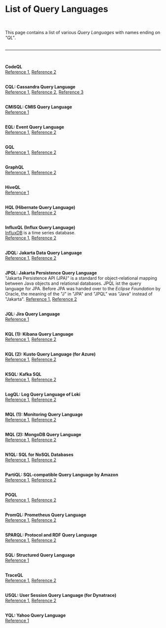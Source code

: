 # List of Query Languages #

<br>

This page contains a list of various *Query Languages* with names ending on *"QL"*.
<br><br>

----

<br>

**CodeQL**<br>
[Reference 1](https://codeql.github.com/),
[Reference 2](https://learn.microsoft.com/en-us/training/modules/code-scanning-with-github-codeql/2-what-is-codeql)
<br><br>


**CQL: Cassandra Query Language**<br>
[Reference 1](http://cassandra.apache.org/doc/4.0/cql/),
[Reference 2](https://docs.datastax.com/en/cql/3.1/cql/cql_intro_c.html),
[Reference 3](https://www.oreilly.com/library/view/cassandra-the-definitive/9781098115159/)
<br><br>


**CMISQL: CMIS Query Language**<br>
[Reference 1](http://www.oldschooltechie.com/blog/2009/11/23/cmis-query-language)
<br><br>


**EQL: Event Query Language**<br>
[Reference 1](https://www.elastic.co/blog/introducing-event-query-language), [Reference 2](https://www.elastic.co/blog/eql-for-the-masses)
<br><br>


**GQL**<br>
[Reference 1](https://gql.today/), [Reference 2](https://www.gqlstandards.org/)
<br><br>


**GraphQL**<br>
[Reference 1](http://graphql.org/learn/), [Reference 2](https://www.lynda.com/JavaScript-tutorials/Learning-GraphQL/574714-2.html)
<br><br>


**HiveQL**<br>
[Reference 1](https://www.tutorialspoint.com/hive/index.htm)
<br><br>


**HQL (Hibernate Query Language)**<br>
[Reference 1](http://docs.jboss.org/hibernate/orm/5.3/userguide/html_single/Hibernate_User_Guide.html#hql),
[Reference 2](https://www.digitalocean.com/community/tutorials/hibernate-query-language-hql-example-tutorial)
<br><br>


**InfluxQL (Influx Query Language)**<br>
[InfluxDB](https://www.influxdata.com/products/influxdb-overview/) is a time series database.<br>
[Reference 1](https://docs.influxdata.com/influxdb/v1.7/query_language/spec/), 
[Reference 2](https://code-examples.net/en/docs/influxdata/influxdb/v1.3/query_language/spec/index)
<br><br>


**JDQL: Jakarta Data Query Language**<br>
[Reference 1](https://jakarta.ee/specifications/data/1.0/apidocs/jakarta.data/jakarta/data/repository/query),
[Reference 2](https://dzone.com/articles/understanding-nosql-databases-with-java)
<br><br>


**JPQL: Jakarta Persistence Query Language**<br>
"Jakarta Persistence API (JPA)" is a standard for object-relational mapping between Java objects and relational databases.
JPQL ist the query language for JPA. 
Before JPA was handed over to the *Eclipse Foundation* by Oracle, the meaning of the "J" in "JPA" and "JPQL" was "Java" instead of "Jakarta".
[Reference 1](https://www.jetbrains.com/help/idea/jakarta-persistence-jpa.html),
[Reference 2](https://blog.payara.fish/getting-started-with-jakarta-ee-9-jakarta-persistence-api-jpa)
<br><br>


**JQL: Jira Query Language**<br>
[Reference 1](https://www.atlassian.com/blog/jira-software/jql-the-most-flexible-way-to-search-jira-14)
<br><br>


**KQL (1): Kibana Query Language**<br>
[Reference 1](https://www.elastic.co/guide/en/kibana/current/kuery-query.html),
[Reference 2](https://medium.com/@musmanqureshi109/mastering-advanced-queries-in-kibana-query-language-kql-unlocking-the-full-potential-of-data-87d6574d5512)
<br><br>


**KQL (2): Kusto Query Language (for Azure)**<br>
[Reference 1](https://learn.microsoft.com/en-us/kusto/query/),
[Reference 2](https://www.pluralsight.com/paths/kusto-query-language-kql)
<br><br>


**KSQL: Kafka SQL**<br>
[Reference 1](https://www.confluent.io/product/ksql/), 
[Reference 2](https://www.zdnet.com/article/ksql-kafka-gets-sql/)
<br><br>


**LogQL: Log Query Language of Loki**<br>
[Reference 1](https://grafana.com/docs/loki/latest/logql/), 
[Reference 2](https://medium.com/grafana-tutorials/logql-in-grafana-loki-ffc822a65f59)
<br><br>


**MQL (1): Monitoring Query Language**<br>
[Reference 1](https://cloud.google.com/monitoring/mql), 
[Reference 2](https://www.infoq.com/news/2021/01/google-cloud-monitoring-mql/)
<br><br>


**MQL (2): MongoDB Query Language**<br>
[Reference 1](https://developer.mongodb.com/how-to/getting-started-atlas-mongodb-query-language-mql/), 
[Reference 2](https://medium.com/@kavya1234/mongodb-query-language-mql-0ce1a07c009b)
<br><br>


**N1QL: SQL for NoSQL Databases**<br>
[Reference 1](https://www.baeldung.com/n1ql-couchbase),
[Reference 2](https://query-tutorial.couchbase.com/tutorial/#1)
<br><br>


**PartiQL: SQL-compatible Query Language by Amazon**<br>
[Reference 1](https://partiql.org/), 
[Reference 2](https://aws.amazon.com/de/blogs/opensource/announcing-partiql-one-query-language-for-all-your-data/)
<br><br>


**PGQL**<br>
[Reference 1](http://pgql-lang.org/), [Reference 2](https://dl.acm.org/citation.cfm?id=2960421)
<br><br>


**PromQL: Prometheus Query Language**<br>
[Reference 1](https://medium.com/@amimahloof/kubernetes-promql-prometheus-cpu-aggregation-walkthrough-2c6fd2f941eb), 
[Reference 2](https://prometheus.io/docs/prometheus/latest/querying/basics/)
<br><br>


**SPARQL: Protocol and RDF Query Language**<br>
[Reference 1](https://www.w3.org/TR/sparql11-overview/),
[Reference 2](https://jena.apache.org/tutorials/sparql.html)
<br><br>


**SQL: Structured Query Language**<br>
[Reference 1](https://www.w3schools.com/sql/sql_intro.asp)
<br><br>


**TraceQL**<br>
[Reference 1](https://www.infoq.com/news/2022/12/grafana-traceql/),
[Reference 2](https://grafana.com/blog/2022/11/30/traceql-a-first-of-its-kind-query-language-to-accelerate-trace-analysis-in-tempo-2.0/)
<br><br>


**USQL: User Session Query Language (for Dynatrace)**<br>
[Reference 1](https://www.dynatrace.com/news/blog/usql-goes-ga-data-driven-decisions-with-powerful-queries-and-advanced-dashboarding/), 
[Reference 2](https://www.dynatrace.com/support/help/how-to-use-dynatrace/real-user-monitoring/how-to-use-real-user-monitoring/cross-application-user-session-analytics/custom-queries-segmentation-and-aggregation-of-session-data/)
<br><br>


**YQL: Yahoo Query Language**<br>
[Reference 1](https://developer.yahoo.com/yql/)
<br><br>
